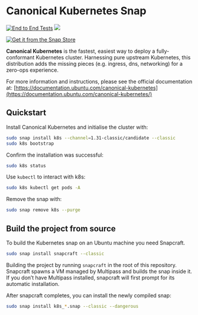 # Canonical Kubernetes Snap
[![End to End Tests](https://github.com/canonical/k8s-snap/actions/workflows/integration.yaml/badge.svg)](https://github.com/canonical/k8s-snap/actions/workflows/integration.yaml)
![](https://img.shields.io/badge/Kubernetes-1.31-326de6.svg)

[![Get it from the Snap Store](https://snapcraft.io/static/images/badges/en/snap-store-black.svg)](https://snapcraft.io/k8s)



**Canonical Kubernetes** is the fastest, easiest way to deploy a fully-conformant Kubernetes cluster. Harnessing pure upstream Kubernetes, this distribution adds the missing pieces (e.g. ingress, dns, networking) for a zero-ops experience.

For more information and instructions, please see the official documentation at: [https://documentation.ubuntu.com/canonical-kubernetes](https://documentation.ubuntu.com/canonical-kubernetes/)

## Quickstart

Install Canonical Kubernetes and initialise the cluster with:

```bash
sudo snap install k8s --channel=1.31-classic/candidate --classic
sudo k8s bootstrap
```

Confirm the installation was successful:

```bash
sudo k8s status
```

Use `kubectl` to interact with k8s:

```bash
sudo k8s kubectl get pods -A
```

Remove the snap with:

```bash
sudo snap remove k8s --purge
```


## Build the project from source

To build the Kubernetes snap on an Ubuntu machine you need Snapcraft.

```bash
sudo snap install snapcraft --classic
```

Building the project by running `snapcraft` in the root of this repository. Snapcraft spawns a VM managed by Multipass and builds the snap inside it. If you don’t have Multipass installed, snapcraft will first prompt for its automatic installation.

After snapcraft completes, you can install the newly compiled snap:

```bash
sudo snap install k8s_*.snap --classic --dangerous
```
